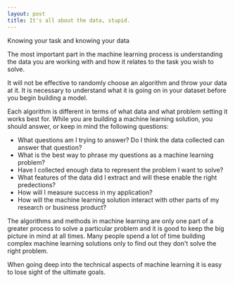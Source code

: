 ```yaml
---
layout: post
title: It's all about the data, stupid.
---
```


Knowing your task and knowing your data

The most important part in the machine learning process is understanding the data you are working with and how it relates to the task you wish to solve.



It will not be effective to randomly choose an algorithm and throw your data at it.  It is necessary to understand what it is going on in your dataset before you begin building a model.

Each algorithm is different in terms of what data and what problem setting it works best for.   While you are building a machine learning solution, you should answer, or keep in mind the following questions:

* What questions am I trying to answer?  Do I think the data collected can answer that question?
* What is the best way to phrase my questions as a machine learning problem?
* Have I collected enough data to represent the problem I want to solve?
* What features of the data did I extract and will these enable the right predections?
* How will I measure success in my application?
* How will the machine learning solution interact with other parts of my research or business product?

The algorithms and methods in machine learning are only one part of a greater process to solve a particular problem and it is good to keep the big picture in mind at all times.  Many people spend a lot of time building complex machine learning solutions only to find out they don't solve the right problem.

When going deep into the technical aspects of machine learning it is easy to lose sight of the ultimate goals.
